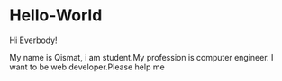 # Hello-World
Hi Everbody!

My name is Qismat, i am student.My profession is computer engineer.
I want to be web developer.Please help me
